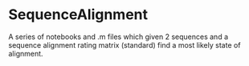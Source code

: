 # SequenceAlignment
A series of notebooks and .m files which given 2 sequences and a sequence alignment rating matrix (standard) find a most likely state of alignment.
